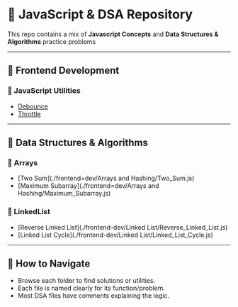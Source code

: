 # 🚀 JavaScript & DSA Repository

This repo contains a mix of **Javascript Concepts** and **Data Structures & Algorithms** practice problems

---

## 📁 Frontend Development

### 🔹 JavaScript Utilities

- [Debounce](./frontend-dev/JavaScript/debounce.js)
- [Throttle](./frontend-dev/JavaScript/throttle.js)

---

## 📁 Data Structures & Algorithms

### 🔸 Arrays

- [Two Sum](./frontend=dev/Arrays and Hashing/Two_Sum.js)
- [Maximum Subarray](./frontend=dev/Arrays and Hashing/Maximum_Subarray.js)

### 🔸 LinkedList

- [Reverse Linked List](./frontend-dev/Linked List/Reverse_Linked_List.js)
- [Linked List Cycle](./frontend-dev/Linked List/Linked_List_Cycle.js)

---

## 📌 How to Navigate

- Browse each folder to find solutions or utilities.
- Each file is named clearly for its function/problem.
- Most DSA files have comments explaining the logic.

